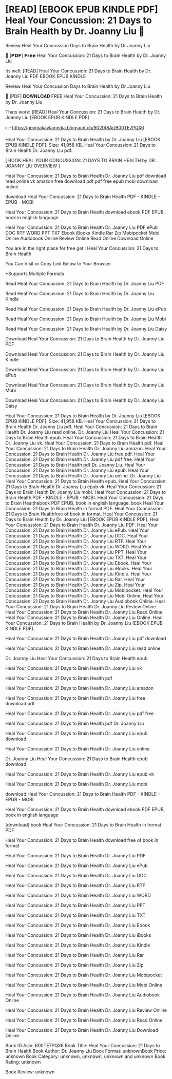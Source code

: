 # [READ] [EBOOK EPUB KINDLE PDF] Heal Your Concussion: 21 Days to Brain Health by  Dr. Joanny Liu 💜
Review Heal Your Concussion Days to Brain Health by Dr Joanny Liu

💜 [𝗣𝗗𝗙] 𝗙𝗿𝗲𝗲 Heal Your Concussion: 21 Days to Brain Health by Dr. Joanny Liu

Its well: [READ] Heal Your Concussion: 21 Days to Brain Health by Dr. Joanny Liu PDF EBOOK EPUB KINDLE


Review Heal Your Concussion Days to Brain Health by Dr Joanny Liu

💜 [PDF] 𝐃𝐎𝐖𝐍𝐋𝐎𝐀𝐃 FREE Heal Your Concussion: 21 Days to Brain Health by Dr. Joanny Liu

Thats work: [READ] Heal Your Concussion: 21 Days to Brain Health by Dr. Joanny Liu [EBOOK EPUB KINDLE PDF]



👉 https://gevmakaylamedia.blogspot.ch/9020t8Ar/B00TE7PQX6



Heal Your Concussion: 21 Days to Brain Health by Dr. Joanny Liu [EBOOK EPUB KINDLE PDF]. Size: 41,958 KB. Heal Your Concussion: 21 Days to Brain Health Dr. Joanny Liu pdf.

[ BOOK HEAL YOUR CONCUSSION: 21 DAYS TO BRAIN HEALTH by DR. JOANNY LIU OVERVIEW ]

Heal Your Concussion: 21 Days to Brain Health Dr. Joanny Liu pdf download read online vk amazon free download pdf pdf free epub mobi download online

download Heal Your Concussion: 21 Days to Brain Health PDF - KINDLE - EPUB - MOBI

Heal Your Concussion: 21 Days to Brain Health download ebook PDF EPUB, book in english language

Heal Your Concussion: 21 Days to Brain Health Dr. Joanny Liu PDF ePub DOC RTF WORD PPT TXT Ebook iBooks Kindle Rar Zip Mobipocket Mobi Online Audiobook Online Review Online Read Online Download Online

You are in the right place for free get : Heal Your Concussion: 21 Days to Brain Health

You Can Visit or Copy Link Below to Your Browser

*Supports Multiple Formats

Read Heal Your Concussion: 21 Days to Brain Health by Dr. Joanny Liu PDF

Read Heal Your Concussion: 21 Days to Brain Health by Dr. Joanny Liu Kindle

Read Heal Your Concussion: 21 Days to Brain Health by Dr. Joanny Liu ePub

Read Heal Your Concussion: 21 Days to Brain Health by Dr. Joanny Liu Mobi

Read Heal Your Concussion: 21 Days to Brain Health by Dr. Joanny Liu Daisy

Download Heal Your Concussion: 21 Days to Brain Health by Dr. Joanny Liu PDF

Download Heal Your Concussion: 21 Days to Brain Health by Dr. Joanny Liu Kindle

Download Heal Your Concussion: 21 Days to Brain Health by Dr. Joanny Liu ePub

Download Heal Your Concussion: 21 Days to Brain Health by Dr. Joanny Liu Mobi

Download Heal Your Concussion: 21 Days to Brain Health by Dr. Joanny Liu Daisy

Heal Your Concussion: 21 Days to Brain Health by Dr. Joanny Liu [EBOOK EPUB KINDLE PDF]. Size: 41,958 KB. Heal Your Concussion: 21 Days to Brain Health Dr. Joanny Liu pdf. Heal Your Concussion: 21 Days to Brain Health Dr. Joanny Liu read online. Dr. Joanny Liu Heal Your Concussion: 21 Days to Brain Health epub. Heal Your Concussion: 21 Days to Brain Health Dr. Joanny Liu vk. Heal Your Concussion: 21 Days to Brain Health pdf. Heal Your Concussion: 21 Days to Brain Health Dr. Joanny Liu amazon. Heal Your Concussion: 21 Days to Brain Health Dr. Joanny Liu free pdf. Heal Your Concussion: 21 Days to Brain Health Dr. Joanny Liu pdf free. Heal Your Concussion: 21 Days to Brain Health pdf Dr. Joanny Liu. Heal Your Concussion: 21 Days to Brain Health Dr. Joanny Liu epub. Heal Your Concussion: 21 Days to Brain Health Dr. Joanny Liu online. Dr. Joanny Liu Heal Your Concussion: 21 Days to Brain Health epub. Heal Your Concussion: 21 Days to Brain Health Dr. Joanny Liu epub vk. Heal Your Concussion: 21 Days to Brain Health Dr. Joanny Liu mobi. Heal Your Concussion: 21 Days to Brain Health PDF - KINDLE - EPUB - MOBI. Heal Your Concussion: 21 Days to Brain Healthebook PDF EPUB, book in english language. book Heal Your Concussion: 21 Days to Brain Health in format PDF. Heal Your Concussion: 21 Days to Brain Healthfree of book in format. Heal Your Concussion: 21 Days to Brain Health by Dr. Joanny Liu [EBOOK EPUB KINDLE PDF]. Heal Your Concussion: 21 Days to Brain Health Dr. Joanny Liu PDF. Heal Your Concussion: 21 Days to Brain Health Dr. Joanny Liu ePub. Heal Your Concussion: 21 Days to Brain Health Dr. Joanny Liu DOC. Heal Your Concussion: 21 Days to Brain Health Dr. Joanny Liu RTF. Heal Your Concussion: 21 Days to Brain Health Dr. Joanny Liu WORD. Heal Your Concussion: 21 Days to Brain Health Dr. Joanny Liu PPT. Heal Your Concussion: 21 Days to Brain Health Dr. Joanny Liu TXT. Heal Your Concussion: 21 Days to Brain Health Dr. Joanny Liu Ebook. Heal Your Concussion: 21 Days to Brain Health Dr. Joanny Liu iBooks. Heal Your Concussion: 21 Days to Brain Health Dr. Joanny Liu Kindle. Heal Your Concussion: 21 Days to Brain Health Dr. Joanny Liu Rar. Heal Your Concussion: 21 Days to Brain Health Dr. Joanny Liu Zip. Heal Your Concussion: 21 Days to Brain Health Dr. Joanny Liu Mobipocket. Heal Your Concussion: 21 Days to Brain Health Dr. Joanny Liu Mobi Online. Heal Your Concussion: 21 Days to Brain Health Dr. Joanny Liu Audiobook Online. Heal Your Concussion: 21 Days to Brain Health Dr. Joanny Liu Review Online. Heal Your Concussion: 21 Days to Brain Health Dr. Joanny Liu Read Online. Heal Your Concussion: 21 Days to Brain Health Dr. Joanny Liu Online. Heal Your Concussion: 21 Days to Brain Health by Dr. Joanny Liu [EBOOK EPUB KINDLE PDF].

Heal Your Concussion: 21 Days to Brain Health Dr. Joanny Liu pdf download

Heal Your Concussion: 21 Days to Brain Health Dr. Joanny Liu read online

Dr. Joanny Liu Heal Your Concussion: 21 Days to Brain Health epub

Heal Your Concussion: 21 Days to Brain Health Dr. Joanny Liu vk

Heal Your Concussion: 21 Days to Brain Health pdf

Heal Your Concussion: 21 Days to Brain Health Dr. Joanny Liu amazon

Heal Your Concussion: 21 Days to Brain Health Dr. Joanny Liu free download pdf

Heal Your Concussion: 21 Days to Brain Health Dr. Joanny Liu pdf free

Heal Your Concussion: 21 Days to Brain Health pdf Dr. Joanny Liu

Heal Your Concussion: 21 Days to Brain Health Dr. Joanny Liu epub download

Heal Your Concussion: 21 Days to Brain Health Dr. Joanny Liu online

Dr. Joanny Liu Heal Your Concussion: 21 Days to Brain Health epub download

Heal Your Concussion: 21 Days to Brain Health Dr. Joanny Liu epub vk

Heal Your Concussion: 21 Days to Brain Health Dr. Joanny Liu mobi

download Heal Your Concussion: 21 Days to Brain Health PDF - KINDLE - EPUB - MOBI

Heal Your Concussion: 21 Days to Brain Health download ebook PDF EPUB, book in english language

[download] book Heal Your Concussion: 21 Days to Brain Health in format PDF

Heal Your Concussion: 21 Days to Brain Health download free of book in format

Heal Your Concussion: 21 Days to Brain Health Dr. Joanny Liu PDF

Heal Your Concussion: 21 Days to Brain Health Dr. Joanny Liu ePub

Heal Your Concussion: 21 Days to Brain Health Dr. Joanny Liu DOC

Heal Your Concussion: 21 Days to Brain Health Dr. Joanny Liu RTF

Heal Your Concussion: 21 Days to Brain Health Dr. Joanny Liu WORD

Heal Your Concussion: 21 Days to Brain Health Dr. Joanny Liu PPT

Heal Your Concussion: 21 Days to Brain Health Dr. Joanny Liu TXT

Heal Your Concussion: 21 Days to Brain Health Dr. Joanny Liu Ebook

Heal Your Concussion: 21 Days to Brain Health Dr. Joanny Liu iBooks

Heal Your Concussion: 21 Days to Brain Health Dr. Joanny Liu Kindle

Heal Your Concussion: 21 Days to Brain Health Dr. Joanny Liu Rar

Heal Your Concussion: 21 Days to Brain Health Dr. Joanny Liu Zip

Heal Your Concussion: 21 Days to Brain Health Dr. Joanny Liu Mobipocket

Heal Your Concussion: 21 Days to Brain Health Dr. Joanny Liu Mobi Online

Heal Your Concussion: 21 Days to Brain Health Dr. Joanny Liu Audiobook Online

Heal Your Concussion: 21 Days to Brain Health Dr. Joanny Liu Review Online

Heal Your Concussion: 21 Days to Brain Health Dr. Joanny Liu Read Online

Heal Your Concussion: 21 Days to Brain Health Dr. Joanny Liu Download Online

Book ID Asin: B00TE7PQX6
Book Title: Heal Your Concussion: 21 Days to Brain Health
Book Author: Dr. Joanny Liu
Book Format: unknownBook Price: unknown
Book Category: unknown, unknown, unknown and unknown
Book Rating: unknown

Book Review: unknown
